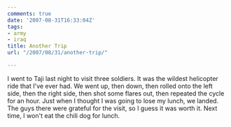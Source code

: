 ```yaml
---
comments: true
date: '2007-08-31T16:33:04Z'
tags:
- army
- iraq
title: Another Trip
url: "/2007/08/31/another-trip/"

---
```

<p>I went to Taji last night to visit three soldiers. It was the wildest helicopter ride that I've ever had. We went up, then down, then rolled onto the left side, then the right side, then shot some flares out, then repeated the cycle for an hour. Just when I thought I was going to lose my lunch, we landed. The guys there were grateful for the visit, so I guess it was worth it. Next time, I won't eat the chili dog for lunch.</p>
